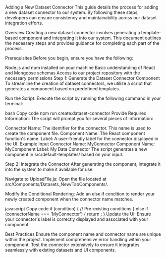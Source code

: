 Adding a New Dataset Connector
This guide details the process for adding a new dataset connector to our system. By following these steps, developers can ensure consistency and maintainability across our dataset integration efforts.

Overview
Creating a new dataset connector involves generating a template-based component and integrating it into our system. This document outlines the necessary steps and provides guidance for completing each part of the process.

Prerequisites
Before you begin, ensure you have the following:

Node.js and npm installed on your machine
Basic understanding of React and Mongoose schemas
Access to our project repository with the necessary permissions
Step 1: Generate the Dataset Connector Component
To streamline the creation of dataset connectors, we utilize a script that generates a component based on predefined templates.

Run the Script: Execute the script by running the following command in your terminal:

bash
Copy code
npm run create:dataset-connector
Provide Required Information: The script will prompt you for several pieces of information:

Connector Name: The identifier for the connector. This name is used to create the component file.
Component Name: The React component function's name.
Label: A user-friendly label for the connector displayed in the UI.
Example Input
Connector Name: MyConnector
Component Name: MyComponent
Label: My Data Connector
The script generates a new component in src/default-templates/ based on your input.

Step 2: Integrate the Connector
After generating the component, integrate it into the system to make it available for use.

Navigate to UploadFile.js: Open the file located at src/Components/Datasets_New/TabComponents/.

Modify the Conditional Rendering: Add an else if condition to render your newly created component when the connector name matches.

javascript
Copy code
if (condition) {
// Pre-existing conditions
} else if (connectorName === 'MyConnector') {
return <MyComponent />;
}
Update the UI: Ensure your connector's label is correctly displayed and associated with your component.

Best Practices
Ensure the component name and connector name are unique within the project.
Implement comprehensive error handling within your component.
Test the connector extensively to ensure it integrates seamlessly with existing datasets and UI components.
